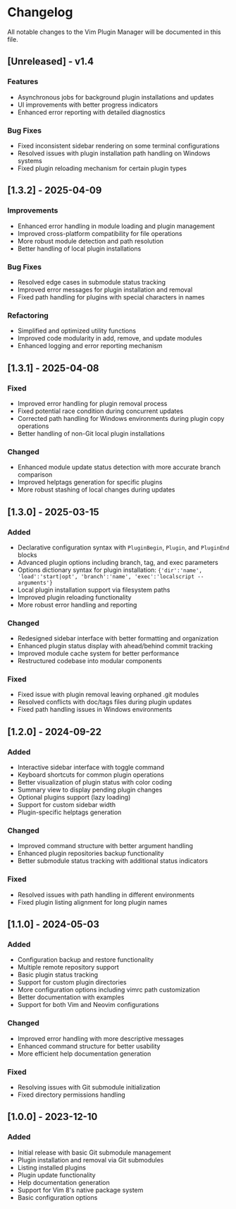 # Changelog

All notable changes to the Vim Plugin Manager will be documented in this file.

## [Unreleased] - v1.4
### Features
- Asynchronous jobs for background plugin installations and updates
- UI improvements with better progress indicators
- Enhanced error reporting with detailed diagnostics

### Bug Fixes
- Fixed inconsistent sidebar rendering on some terminal configurations
- Resolved issues with plugin installation path handling on Windows systems
- Fixed plugin reloading mechanism for certain plugin types

## [1.3.2] - 2025-04-09
### Improvements
- Enhanced error handling in module loading and plugin management
- Improved cross-platform compatibility for file operations
- More robust module detection and path resolution
- Better handling of local plugin installations

### Bug Fixes
- Resolved edge cases in submodule status tracking
- Improved error messages for plugin installation and removal
- Fixed path handling for plugins with special characters in names

### Refactoring
- Simplified and optimized utility functions
- Improved code modularity in add, remove, and update modules
- Enhanced logging and error reporting mechanism

## [1.3.1] - 2025-04-08
### Fixed
- Improved error handling for plugin removal process
- Fixed potential race condition during concurrent updates
- Corrected path handling for Windows environments during plugin copy operations
- Better handling of non-Git local plugin installations

### Changed
- Enhanced module update status detection with more accurate branch comparison
- Improved helptags generation for specific plugins
- More robust stashing of local changes during updates

## [1.3.0] - 2025-03-15
### Added
- Declarative configuration syntax with `PluginBegin`, `Plugin`, and `PluginEnd` blocks
- Advanced plugin options including branch, tag, and exec parameters
- Options dictionary syntax for plugin installation: `{'dir':'name', 'load':'start|opt', 'branch':'name', 'exec':'localscript --arguments'}`
- Local plugin installation support via filesystem paths
- Improved plugin reloading functionality
- More robust error handling and reporting

### Changed
- Redesigned sidebar interface with better formatting and organization
- Enhanced plugin status display with ahead/behind commit tracking
- Improved module cache system for better performance
- Restructured codebase into modular components

### Fixed
- Fixed issue with plugin removal leaving orphaned .git modules
- Resolved conflicts with doc/tags files during plugin updates
- Fixed path handling issues in Windows environments

## [1.2.0] - 2024-09-22
### Added
- Interactive sidebar interface with toggle command
- Keyboard shortcuts for common plugin operations
- Better visualization of plugin status with color coding
- Summary view to display pending plugin changes
- Optional plugins support (lazy loading)
- Support for custom sidebar width
- Plugin-specific helptags generation

### Changed
- Improved command structure with better argument handling
- Enhanced plugin repositories backup functionality
- Better submodule status tracking with additional status indicators

### Fixed
- Resolved issues with path handling in different environments
- Fixed plugin listing alignment for long plugin names

## [1.1.0] - 2024-05-03
### Added
- Configuration backup and restore functionality
- Multiple remote repository support
- Basic plugin status tracking
- Support for custom plugin directories
- More configuration options including vimrc path customization
- Better documentation with examples
- Support for both Vim and Neovim configurations

### Changed
- Improved error handling with more descriptive messages
- Enhanced command structure for better usability
- More efficient help documentation generation

### Fixed
- Resolving issues with Git submodule initialization
- Fixed directory permissions handling

## [1.0.0] - 2023-12-10
### Added
- Initial release with basic Git submodule management
- Plugin installation and removal via Git submodules
- Listing installed plugins
- Plugin update functionality
- Help documentation generation
- Support for Vim 8's native package system
- Basic configuration options